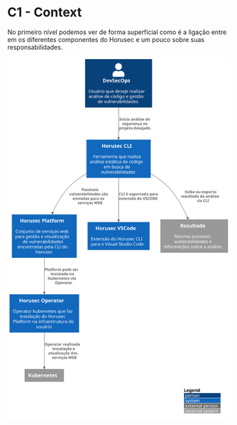 # C1 - Context

No primeiro nível podemos ver de forma superficial como é a ligação entre em os diferentes componentes do Horusec e um pouco sobre suas responsabilidades.

![diagram](c1.svg)
